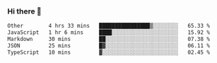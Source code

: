 ### Hi there 👋

<!--
**WShiBin/WShiBin** is a ✨ _special_ ✨ repository because its `README.md` (this file) appears on your GitHub profile.

Here are some ideas to get you started:

- 🔭 I’m currently working on ...
- 🌱 I’m currently learning ...
- 👯 I’m looking to collaborate on ...
- 🤔 I’m looking for help with ...
- 💬 Ask me about ...
- 📫 How to reach me: ...
- 😄 Pronouns: ...
- ⚡ Fun fact: ...
-->

<!--START_SECTION:waka-->

```txt
Other        4 hrs 33 mins   ████████████████▒░░░░░░░░   65.33 %
JavaScript   1 hr 6 mins     ████░░░░░░░░░░░░░░░░░░░░░   15.92 %
Markdown     30 mins         ██░░░░░░░░░░░░░░░░░░░░░░░   07.38 %
JSON         25 mins         █▓░░░░░░░░░░░░░░░░░░░░░░░   06.11 %
TypeScript   10 mins         ▓░░░░░░░░░░░░░░░░░░░░░░░░   02.45 %
```

<!--END_SECTION:waka-->
